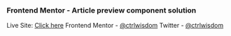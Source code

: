 ### Frontend Mentor - Article preview component solution

Live Site: [Click here](https://ctrlwisdom.github.io/article-preview-component/index.html)
Frontend Mentor - [@ctrlwisdom](https://www.frontendmentor.io/profile/ctrlwisdom)
Twitter - [@ctrlwisdom](https://www.twitter.com/ctrlwisdom)

